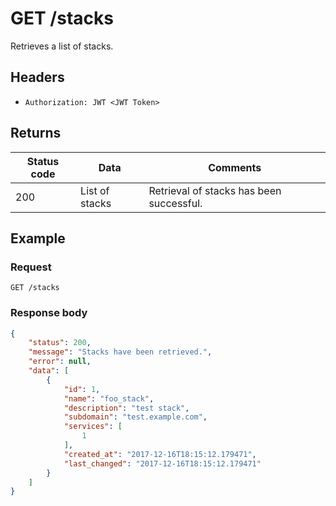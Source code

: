 # GET /stacks
Retrieves a list of stacks.
## Headers
* `Authorization: JWT <JWT Token>`

## Returns
Status code | Data | Comments 
---|---|---
200|List of stacks|Retrieval of stacks has been successful.

## Example
### Request
`GET /stacks`
### Response body
```json
{
    "status": 200,
    "message": "Stacks have been retrieved.",
    "error": null,
    "data": [
        {
            "id": 1,
            "name": "foo_stack",
            "description": "test stack",
            "subdomain": "test.example.com",
            "services": [
                1
            ],
            "created_at": "2017-12-16T18:15:12.179471",
            "last_changed": "2017-12-16T18:15:12.179471"
        }
    ]
}
```
